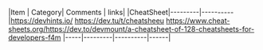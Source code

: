 |Item | Category| Comments | links|
|CheatSheet|---------|----------|https://devhints.io/ https://dev.tu/t/cheatsheeu https://www.cheat-sheets.org/https://dev.to/devmount/a-cheatsheet-of-128-cheatsheets-for-developers-f4m
|-----|---------|----------|------|
